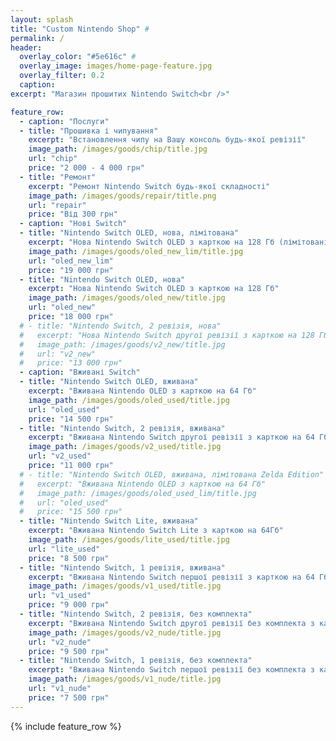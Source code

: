 ```yaml
---
layout: splash
title: "Custom Nintendo Shop" #
permalink: /
header:
  overlay_color: "#5e616c" #
  overlay_image: images/home-page-feature.jpg
  overlay_filter: 0.2
  caption:
excerpt: "Магазин прошитих Nintendo Switch<br />"

feature_row:
  - caption: "Послуги"
  - title: "Прошивка і чипування"
    excerpt: "Встановлення чипу на Вашу консоль будь-якої ревізії"
    image_path: /images/goods/chip/title.jpg
    url: "chip"
    price: "2 000 - 4 000 грн"
  - title: "Ремонт"
    excerpt: "Ремонт Nintendo Switch будь-якої складності"
    image_path: /images/goods/repair/title.png
    url: "repair"
    price: "Від 300 грн"
  - caption: "Нові Switch"
  - title: "Nintendo Switch OLED, нова, лімітована"
    excerpt: "Нова Nintendo Switch OLED з карткою на 128 Гб (лімітовані версії)"
    image_path: /images/goods/oled_new_lim/title.jpg
    url: "oled_new_lim"
    price: "19 000 грн"
  - title: "Nintendo Switch OLED, нова"
    excerpt: "Нова Nintendo Switch OLED з карткою на 128 Гб"
    image_path: /images/goods/oled_new/title.jpg
    url: "oled_new"
    price: "18 000 грн"
  # - title: "Nintendo Switch, 2 ревізія, нова"
  #   excerpt: "Нова Nintendo Switch другої ревізії з карткою на 128 Гб"
  #   image_path: /images/goods/v2_new/title.jpg
  #   url: "v2_new"
  #   price: "13 000 грн"
  - caption: "Вживані Switch"
  - title: "Nintendo Switch OLED, вживана"
    excerpt: "Вживана Nintendo OLED з карткою на 64 Гб"
    image_path: /images/goods/oled_used/title.jpg
    url: "oled_used"
    price: "14 500 грн"
  - title: "Nintendo Switch, 2 ревізія, вживана"
    excerpt: "Вживана Nintendo Switch другої ревізії з карткою на 64 Гб"
    image_path: /images/goods/v2_used/title.jpg
    url: "v2_used"
    price: "11 000 грн"
  # - title: "Nintendo Switch OLED, вживана, лімітована Zelda Edition"
  #   excerpt: "Вживана Nintendo OLED з карткою на 64 Гб"
  #   image_path: /images/goods/oled_used_lim/title.jpg
  #   url: "oled_used"
  #   price: "15 500 грн"
  - title: "Nintendo Switch Lite, вживана"
    excerpt: "Вживана Nintendo Switch Lite з карткою на 64Гб"
    image_path: /images/goods/lite_used/title.jpg
    url: "lite_used"
    price: "8 500 грн"
  - title: "Nintendo Switch, 1 ревізія, вживана"
    excerpt: "Вживана Nintendo Switch першої ревізії з карткою на 64 Гб"
    image_path: /images/goods/v1_used/title.jpg
    url: "v1_used"
    price: "9 000 грн"
  - title: "Nintendo Switch, 2 ревізія, без комплекта"
    excerpt: "Вживана Nintendo Switch другої ревізії без комплекта з карткою на 64 Гб"
    image_path: /images/goods/v2_nude/title.jpg
    url: "v2_nude"
    price: "9 500 грн"
  - title: "Nintendo Switch, 1 ревізія, без комплекта"
    excerpt: "Вживана Nintendo Switch першої ревізії без комплекта з карткою на 64 Гб"
    image_path: /images/goods/v1_nude/title.jpg
    url: "v1_nude"
    price: "7 500 грн"
---
```


{% include feature_row %}